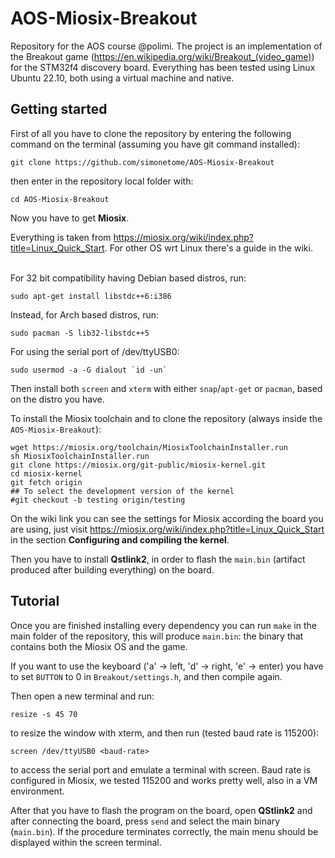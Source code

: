# AOS-Miosix-Breakout 

Repository for the AOS course @polimi. The project is an implementation of the Breakout game (<url>https://en.wikipedia.org/wiki/Breakout_(video_game)</url>) for the STM32f4 discovery board. Everything has been tested using Linux Ubuntu 22.10, both using a virtual machine and native.

<h2> Getting started </h2>
First of all you have to clone the repository by entering the following command on the terminal (assuming you have git command installed): 

```
git clone https://github.com/simonetome/AOS-Miosix-Breakout
```

then enter in the repository local folder with: 

```
cd AOS-Miosix-Breakout
```

Now you have to get <b>Miosix</b>. 

Everything is taken from <url>https://miosix.org/wiki/index.php?title=Linux_Quick_Start</url>. For other OS wrt Linux there's a guide in the wiki. 

<br>
For 32 bit compatibility having Debian based distros, run:

```
sudo apt-get install libstdc++6:i386 
```
Instead, for Arch based distros, run:

```
sudo pacman -S lib32-libstdc++5 
```

For using the serial port of /dev/ttyUSB0:

```
sudo usermod -a -G dialout `id -un`
```

Then install both `screen` and `xterm` with either `snap`/`apt-get` or `pacman`, based on the distro you have.

To install the Miosix toolchain and to clone the repository (always inside the `AOS-Miosix-Breakout`):

```
wget https://miosix.org/toolchain/MiosixToolchainInstaller.run
sh MiosixToolchainInstaller.run
git clone https://miosix.org/git-public/miosix-kernel.git
cd miosix-kernel
git fetch origin    
## To select the development version of the kernel
#git checkout -b testing origin/testing
```

On the wiki link you can see the settings for Miosix according the board you are using, just visit <url>https://miosix.org/wiki/index.php?title=Linux_Quick_Start</url> in the section <b>Configuring and compiling the kernel</b>.

Then you have to install <b>Qstlink2</b>, in order to flash the `main.bin` (artifact produced after building everything) on the board.

<h2>Tutorial</h2>

Once you are finished installing every dependency you can run `make` in the main folder of the repository, this will produce `main.bin`: the binary that contains both the Miosix OS and the game. 
<br>

If you want to use the keyboard ('a' -> left, 'd' -> right, 'e' -> enter) you have to set `BUTTON` to 0 in `Breakout/settings.h`, and then compile again.

Then open a new terminal and run: 
```
resize -s 45 70 
```
to resize the window with xterm, and then run (tested baud rate is 115200):

```
screen /dev/ttyUSB0 <baud-rate>
```
to access the serial port and emulate a terminal with screen. Baud rate is configured in Miosix, we tested 115200 and works pretty well, also in a VM environment.

After that you have to flash the program on the board, open <b>QStlink2</b> and after connecting the board, press `send` and select the main binary (`main.bin`). If the procedure terminates correctly, the main menu should be displayed within the screen terminal. 


